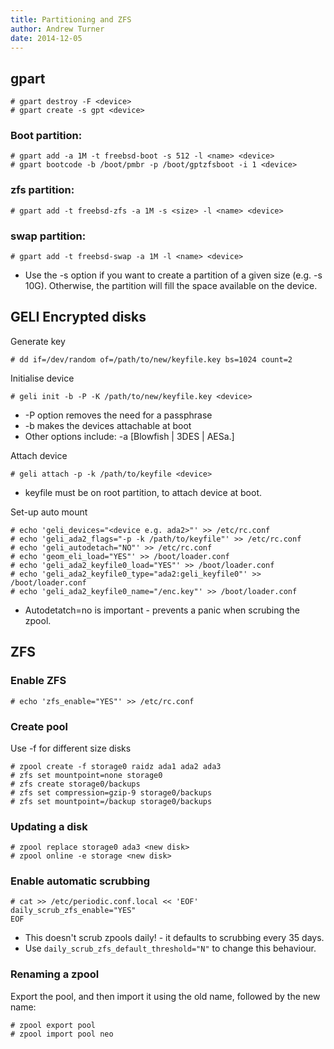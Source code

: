 ```yaml
---
title: Partitioning and ZFS 
author: Andrew Turner
date: 2014-12-05
---
```


## gpart

    # gpart destroy -F <device>
    # gpart create -s gpt <device>

### Boot partition:

    # gpart add -a 1M -t freebsd-boot -s 512 -l <name> <device>
    # gpart bootcode -b /boot/pmbr -p /boot/gptzfsboot -i 1 <device>

### zfs partition:

    # gpart add -t freebsd-zfs -a 1M -s <size> -l <name> <device>

### swap partition:

    # gpart add -t freebsd-swap -a 1M -l <name> <device>

* Use the -s option if you want to create a partition of a given size (e.g. -s
  10G). Otherwise, the partition will fill the space available on the device.


## GELI Encrypted disks

Generate key

    # dd if=/dev/random of=/path/to/new/keyfile.key bs=1024 count=2

Initialise device

    # geli init -b -P -K /path/to/new/keyfile.key <device>

* -P option removes the need for a passphrase
* -b makes the devices attachable at boot
* Other options include: -a [Blowfish | 3DES | AESa.]

Attach device

    # geli attach -p -k /path/to/keyfile <device>

* keyfile must be on root partition, to attach device at boot.

Set-up auto mount

    # echo 'geli_devices="<device e.g. ada2>"' >> /etc/rc.conf
    # echo 'geli_ada2_flags="-p -k /path/to/keyfile"' >> /etc/rc.conf
    # echo 'geli_autodetach="NO"' >> /etc/rc.conf
    # echo 'geom_eli_load="YES"' >> /boot/loader.conf
    # echo 'geli_ada2_keyfile0_load="YES"' >> /boot/loader.conf
    # echo 'geli_ada2_keyfile0_type="ada2:geli_keyfile0"' >> /boot/loader.conf
    # echo 'geli_ada2_keyfile0_name="/enc.key"' >> /boot/loader.conf

* Autodetatch=no is important - prevents a panic when scrubing the zpool.

## ZFS


### Enable ZFS

    # echo 'zfs_enable="YES"' >> /etc/rc.conf

### Create pool

Use -f for different size disks

    # zpool create -f storage0 raidz ada1 ada2 ada3
    # zfs set mountpoint=none storage0
    # zfs create storage0/backups
    # zfs set compression=gzip-9 storage0/backups
    # zfs set mountpoint=/backup storage0/backups

### Updating a disk

    # zpool replace storage0 ada3 <new disk>
    # zpool online -e storage <new disk>

### Enable automatic scrubbing

    # cat >> /etc/periodic.conf.local << 'EOF'
    daily_scrub_zfs_enable="YES"
    EOF

* This doesn't scrub zpools daily! - it defaults to scrubbing every 35 days.
* Use `daily_scrub_zfs_default_threshold="N"` to change this behaviour. 

### Renaming a zpool

Export the pool, and then import it using the old name, followed by the new name:

    # zpool export pool
    # zpool import pool neo
